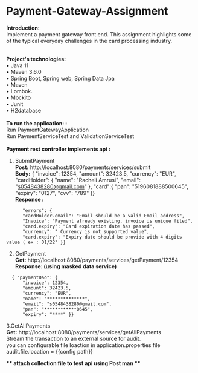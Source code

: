 # Payment-Gateway-Assignment


<b>Introduction:</b><br/>
Implement a payment gateway front end. This assignment highlights some of the typical everyday challenges in the card processing industry.

<br/>
 <b>Project's technologies:<br/></b>
•	Java 11 <br/>
•	Maven 3.6.0 <br/>
•	Spring Boot, Spring web, Spring Data Jpa <br/>
•	Maven<br/>
•	Lombok.<br/>
•	Mockito<br/>
•	Junit <br/>
•	H2database<br/>

<br/>
<b>To run the application: :</b><br/>
  Run PaymentGatewayApplication <br/>
  Run PaymentServiceTest and ValidationServiceTest <br/>
 <br/>
<b>Payment rest controller implements api :</b>

1.	SubmitPayment 
	<br/><b> Post:</b> http://localhost:8080/payments/services/submit
	<br/><b> Body:</b> { "invoice": 12354, "amount": 32423.5, "currency": "EUR",
	 "cardHolder": { "name": "Racheli Amrusi", "email": "s0548438280@gmail.com" }, 
   "card":{ "pan": "5196081888500645", "expiry": "0127", "cvv": "789" }}
<br/><b>  Response :</b>	
 ```{  "approved": false,
       "errors": {
       "cardHolder.email": "Email should be a valid Email address",
       "Invoice": "Payment already existing, invoice is unique filed",
       "card.expiry": "Card expiration date has passed",
       "currency": " Currency is not supported value",
       "card.expiry": "Expiry date should be provide with 4 digits value ( ex : 01/22" }}
``````

2.	GetPayment 
	<br/> <b> Get:</b> http://localhost:8080/payments/services/getPayment/12354
 <br/><b> Response: (using masked data service) </b>
  ```
    { "paymentDao": {
        "invoice": 12354,
        "amount": 32423.5,
        "currency": "EUR",
        "name": "**************",
        "email": "s0548438280@gmail.com",
        "pan": "************0645",
        "expiry": "****" }}
```
3.GetAllPayments </br>
  <b> Get:</b> http://localhost:8080/payments/services/getAllPayments <br/>
  Stream the transaction to an external source for audit.<br/>
	you can configurable file loaction in application.properties file <br/>
  audit.file.location = {{config path}}
	
<b>** attach collection file to test api using Post man **</b>


